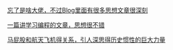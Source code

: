 [忘了是啥大佬，不过Blog里面有很多思想文章很深刻](http://mindhacks.cn/)

[一篇讲学习编程的文章，思想很不错](http://norvig.com/21-days.html)

[马屁股和航天飞机得关系，引人深思得历史惯性的巨大力量](https://blog.csdn.net/lgs790709/article/details/79480971)

